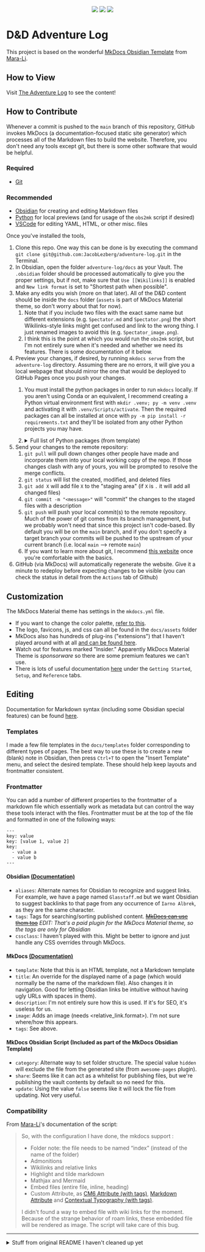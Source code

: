 <p align="center">
	<a href="https://github.com/JacobLezberg/adventure-log/blob/main/LICENSE">
    <img src="https://img.shields.io/github/license/JacobLezberg/adventure-log"></img></a>
  <a href="https://github.com/JacobLezberg/adventure-log/commits/main">
    <img src="https://img.shields.io:/github/last-commit/jacoblezberg/adventure-log"></img></a>
  <a href="https://github.com/JacobLezberg/adventure-log/actions/">
    <img src="https://img.shields.io/github/workflow/status/jacoblezberg/adventure-log/ci"></a>
</p>

# D&D Adventure Log

This project is based on the wonderful [MkDocs Obsidian Template](https://mara-li.github.io/mkdocs_obsidian_template/) from [Mara-Li](https://github.com/Mara-Li).


## How to View
Visit [The Adventure Log](https://jacoblezberg.github.io/adventure-log/) to see the content!


## How to Contribute
Whenever a commit is pushed to the `main` branch of this repository, GitHub invokes MkDocs (a documentation-focused static site generator) which processes all of the Markdown files to build the website. Therefore, you don't need any tools except git, but there is some other software that would be helpful.

### Required
- [Git](https://git-scm.com/downloads)

### Recommended
- [Obsidian](https://obsidian.md/) for creating and editing Markdown files
- [Python](https://www.python.org/downloads/) for local previews (and for usage of the `obs2mk` script if desired)
- [VSCode](https://code.visualstudio.com/Download) for editing YAML, HTML, or other misc. files

Once you've installed the tools, 
1. Clone this repo. One way this can be done is by executing the command `git clone git@github.com:JacobLezberg/adventure-log.git` in the Terminal.
1. In Obsidian, open the folder `adventure-log/docs` as your Vault. The `.obsidian` folder should be processed automatically to give you the proper settings, but if not, make sure that `Use [[Wikilinks]]` is enabled and `New link format` is set to "Shortest path when possible".
1. Make any edits you wish (more on that later). All of the D&D content should be inside the `docs` folder (`assets` is part of MkDocs Material theme, so don't worry about that for now).
   1. Note that if you include two files with the exact same name but different extensions (e.g. `Spectator.md` and `Spectator.png`) the short Wikilinks-style links might get confused and link to the wrong thing. I just renamed images to avoid this (e.g. `Spectator_image.png`).
   1. I think this is the point at which you would run the `obs2mk` script, but I'm not entirely sure when it's needed and whether we need its features. There is some documentation of it below.
1. Preview your changes, if desired, by running `mkdocs serve` from the `adventure-log` directory. Assuming there are no errors, it will give you a local webpage that should mirror the one that would be deployed to GitHub Pages once you push your changes.
   1. You must install the python packages in order to run `mkdocs` locally. If you aren't using Conda or an equivalent, I recommend creating a Python virtual environment first with `mkdir .venv; py -m venv .venv` and activating it with `.venv/Scripts/activate`. Then the required packages can all be installed at once with `py -m pip install -r requirements.txt` and they'll be isolated from any other Python projects you may have.
   1. <details>
      <summary>Full list of Python packages (from template)</summary>
      
      - [MkDocs](https://www.mkdocs.org/getting-started/) : `pip install mkdocs`
      - [Material MkDocs](https://squidfunk.github.io/mkdocs-material/getting-started/) using `pip install mkdocs-material`
      - [Mermaid2](https://github.com/fralau/mkdocs-mermaid2-plugin) with `pip install mkdocs-mermaid2-plugin`.
      - [Roamlinks](https://github.com/Jackiexiao/mkdocs-roamlinks-plugin) : `pip install mkdocs-roamlinks-plugin`
      - [mkdocs-obsidian](https://pypi.org/project/obs2mk/) : `pip install obs2mk`
      - [mkdocs-awesome-pages](https://github.com/lukasgeiter/mkdocs-awesome-pages-plugin) : `pip install mkdocs-awesome-pages-plugin`
      - [mkdocs-tooltipster](https://github.com/Mara-Li/mkdocs-tooltipster-links-plugin)
      - [mkdocs-embed-file-plugins](https://github.com/Mara-Li/mkdocs_embed_file_plugins)
      </details>
1. Send your changes to the remote repository:
   1. `git pull` will pull down changes other people have made and incorporate them into your local working copy of the repo. If those changes clash with any of yours, you will be prompted to resolve the merge conflicts.
   1. `git status` will list the created, modified, and deleted files
   1. `git add X` will add file `X` to the "staging area" (if `X` is `.` it will add all changed files)
   1. `git commit -m "<message>"` will "commit" the changes to the staged files with a description
   1. `git push` will push your local commit(s) to the remote repository. Much of the power of git comes from its branch management, but we probably won't need that since this project isn't code-based. By default you will be on the `main` branch, and if you don't specify a target branch your commits will be pushed to the upstream of your current branch (i.e. local `main` --> remote `main`)
   1. If you want to learn more about git, I recommend [this website](http://think-like-a-git.net/) once you're comfortable with the basics.
1. GitHub (via MkDocs) will automatically regenerate the website. Give it a minute to redeploy before expecting changes to be visible (you can check the status in detail from the `Actions` tab of Github)


## Customization
The MkDocs Material theme has settings in the `mkdocs.yml` file.
- If you want to change the color palette, [refer to this](https://squidfunk.github.io/mkdocs-material/setup/changing-the-colors/).
- The logo, favicons, js, and css can all be found in the `docs/assets` folder
- MkDocs also has hundreds of plug-ins ("extensions") that I haven't played around with at all [and can be found here](https://github.com/mkdocs/mkdocs/wiki/MkDocs-Plugins).
- Watch out for features marked "Insider." Apparently MkDocs Material Theme is *sponsorware* so there are some premium features we can't use.
- There is lots of useful documentation [here](https://squidfunk.github.io/mkdocs-material/) under the `Getting Started`, `Setup`, and `Reference` tabs.


## Editing
Documentation for Markdown syntax (including some Obsidian special features) can be found [here](https://help.obsidian.md/How+to/Format+your+notes).

### Templates
I made a few file templates in the `docs/templates` folder corresponding to different types of pages. The best way to use these is to create a new (blank) note in Obsidian, then press `Ctrl+T` to open the "Insert Template" menu, and select the desired template. These should help keep layouts and frontmatter consistent.

### Frontmatter
You can add a number of different properties to the frontmatter of a markdown file which essentially work as metadata but can control the way these tools interact with the files. Frontmatter must be at the top of the file and formatted in one of the following ways:
```
---
key: value
key: [value 1, value 2]
key:
  - value a
  - value b
---
```

#### Obsidian [(Documentation)](https://help.obsidian.md/Advanced+topics/YAML+front+matter)
- `aliases`: Alternate names for Obsidian to recognize and suggest links. For example, we have a page named `Glasstaff.md` but we want Obsidian to suggest backlinks to that page from any occurrence of `Iarno Albrek`, as they are the same character.
- `tags`: Tags for searching/sorting published content. ~~[MkDocs can use them too](https://squidfunk.github.io/mkdocs-material/setup/setting-up-tags/)~~ *EDIT: That's a paid plugin for the MkDocs Material theme, so the tags are only for Obsidian*
- `cssclass`: I haven't played with this. Might be better to ignore and just handle any CSS overrides through MkDocs.

#### MkDocs [(Documentation)](https://squidfunk.github.io/mkdocs-material/setup/setting-up-tags/)
- `template`: Note that this is an HTML template, not a Markdown template
- `title`: An override for the displayed name of a page (which would normally be the name of the markdown file). Also changes it in navigation. Good for letting Obsidian links be intuitive without having ugly URLs with spaces in them).
- `description`: I'm not entirely sure how this is used. If it's for SEO, it's useless for us.
- `image`: Adds an image (needs <relative_link.format>). I'm not sure where/how this appears.
- `tags`: See above.

#### MkDocs Obsidian Script (Included as part of the MkDocs Obsidian Template)
- `category`: Alternate way to set folder structure. The special value `hidden` will exclude the file from the generated site (from `awesome-pages` plugin).
- `share`: Seems like it can act as a whitelist for publishing files, but we're publishing the vault contents by default so no need for this.
- `update`: Using the value `false` seems like it will lock the file from updating. Not very useful.

### Compatibility
From [Mara-Li](https://github.com/Mara-Li)'s documentation of the script:
> So, with the configuration I have done, the mkdocs support :
> - Folder note: the file needs to be named “index” (instead of the name of the folder)
> - Admonitions
> - Wikilinks and relative links
> - Highlight and tilde markdown
> - Mathjax and Mermaid 
> - Embed files (entire file, inline, heading)
> - Custom Attribute, as [CM6 Attribute (with tags)](https://github.com/nothingislost/obsidian-cm6-attributes/releases), [Markdown Attribute](https://github.com/valentine195/obsidian-markdown-attributes) and [Contextual Typography (with tags)](https://github.com/mgmeyers/obsidian-contextual-typography).
>
> I didn't found a way to embed file with wiki links for the moment. Because of the strange behavior of roam links, these embedded file will be rendered as image. The script will take care of this bug. 

---

<details>
<summary>Stuff from original README I haven't cleaned up yet</summary>

## Script
The script need one key, to share the file. You can configure the key in the configuration of the script.


# MkDocs Obsidian
## Utilities and interest
*A vast part of the script is taken from my previous project, YAFPA*

The script will care about some things you can forget :
- Moving your image in assets ;
- Change the admonition from the plugin to material admonition (mainly for codeblocks)
- Remove Obsidian comment (`%% text %%`) 
- **Create a folder structure** based on the `category` key. Without it, the note will be created in `docs/notes`.

If you use the `--meta` option, it will also add, in the **original file** a link to the blog. 

⚠️ If the script crashes for any reason at the moment where the script updates the frontmatter, you can lose some file.

## Usage
```powershell
usage: obs2mk [-h] [--git | --mobile] [--meta] [--keep] [--config]
                   [--force] [--filepath FILEPATH | --ignore]

Create file in docs and relative folder, move image in assets, convert
admonition code_blocks, add links and push.

optional arguments:
  -h, --help            show this help message and exit
  --git, --g, --G       No commit and no push to git
  --mobile, --shortcuts, --s, --S
                        Use mobile shortcuts fonction without push.
  --meta, --m, --M      Update the frontmatter with link
  --keep, --k, --K      Keep deleted file from vault and removed shared file
  --config, --c, --C    Edit the config file
  --force, --d, --D     Force conversion - only work if path not specified
  --filepath FILEPATH, --f FILEPATH
                        Filepath of the file you want to convert
  --ignore, --ignore-share, --no-share, --i, --vault
                        Convert the entire vault without relying on share
                        state.
```

At the first start of the script, it will ask you :
- The **absolute path** of your vault and blog in your PC.
- The key you want to use to share the file (default : `share`).

This file will be in your `site_package/mkdocs_obsidian` folder.
> On pyto, it will be directly in site_package

You can reconfigure the option with `obs2mk --config`.

By default, the script will remove all file that doesn't exist in the vault, and file where you remove the share (`share: false`, or removed the key). You can keep all these file with `--k`. Empty folder will be also removed in this process.  

> A little note about "Folder Note": If the file has the same name as the last part of `category`, it will be renamed `index` during conversion.  
> However, this prevents the file from being deleted if its source is deleted from your vault: in this case, you have to delete it manually. 

> ⚠️ You need to configure and use an alias to cite an index file ; By default, this alias is `(i)` but it can be configured in environment configuration. 
> Some example : `[[Real file|(i) Alias]]` → `[[index|Alias]]` | `[[Real File|(i)]]` → `[[index|Real file]]`

> Git Note : If a folder is empty, it will be "erased" in git. 

### Share one file
To share **only** one file : `obs2mk --f FILEPATH`. It will :
- Update the state status in original file (`share: true`)
- Re-write the file if exist or create it in the folder you put in `category` 
This option will pull the file, regardless of what is the `share` state.

### Share “all” files
You can share multiple documents using the `share: true` key, in frontmatter. The script will scan your entire vault and automatically convert the file with this key.
There is two options :
- By default, the script will compare with the older version and write only if changement are detected, based on the content of the file and the last modified time. 
- Using `--force` will force the re-writing. 

You can force to skip the update with `update: false` in the frontmatter : the file, no matter what, will not be updated. 

#### Share the entire vault

Using the command `--ignore` will ignore the `share` state : you can share your entire vault using that, whatever the state is. By default, it will not overwrite file already exist (and not different), so the `--force` option can also be used.

`usage: obs2mk [-h] [--git | --mobile] [--meta] [--keep] [--config]
                   [--force] [--ignore]`

### Mobile

<details><summary><i>Read more</i></summary>
	
The mobile option is similar to the `git` option but with some nuance. When used to publish a single file, you can use only the file name, without the path.

:warning: Be careful though, in case you have several files with the same name, the script will take the first file found. 

This option can be used especially with the "Shortcuts" application on IOS, to share a file directly from the share sheet.

One file usage : `obs2mk --mobile --f "filename"`
All file usage : `obs2mk --mobile`

Mobile supports all previous option, including `--ignore`.

### IOS 
Using :
- [a-shell](https://holzschu.github.io/a-Shell_iOS/) (Free)
- [Working Copy](https://workingcopyapp.com/)
You can update the docs.

First, in a-shell, run `pickFolder` and choose the folder of your vault, and rerun `pickFolder` to choose the folder where are the blog data (you need to clone with [Working Copy](https://workingcopyapp.com/))
After, do `showmarks` and copy the two path in any note app. Check if the path is not broken because of the paste!
You can also do :
```bash
cd 
showmarks > bookmark
vim bookmark
```

Here is a blank sheet to help you if you want to manually write / edit it :
```
vault=
blog_path=
blog=
share=
index_key=
```
With :
- `vault`: Vault Absolute Path
- `blog_path` : Blog repository absolute path
- `blog` : Blog link (same as `site_url` from `mkdocs.yml`)
- `share` : your wanted share key ; by default : `share`
- `index_key`: For folder note citation

Before running the shortcuts, you need to install all requirements, aka :
```
pip install obs2mk
obs2mk --config
```

After, in a-shell, you can use the same option as on a PC.
</details>

## Customization
There are some files to customize the script :
- You can create [custom admonition with material docs](https://squidfunk.github.io/mkdocs-material/reference/admonitions/) and adding the name in `custom_admonition.yml`. 
- You can completely exclude some folder of your vault with `exclude_folder.yml`. You can exclude specific path as `folder1/subfolderA` etc.
- Using the `\docs\assets\css\custom_attributes.css` you can create specific aspect for your tags, and it also adds compatibility with CM6 Attribute and Contextual Typography. 

## Limitation
- **Nested admonition doesn't work for the moment.** I don't use it a lot, but if you want, you could improve the script or create a mkdocs plugin to care of that. 
- The script will not delete the file and folder if you change the `category` key. Beware of this. 
- Share “all” can be long on big vault. 
- File with same name can have some problem while scanning because I don't keep your folder structure. Please, beware of this! Don't forget, you can use `title` if you want a specific name (and this name already exist). 


## Support
The script can work on any platform that support python. The script doesn't use Cpython, so don't worry about it for IOS.

### Obsidian

You can integrate the script within obsidian using the nice plugin [Obsidian ShellCommands](https://github.com/Taitava/obsidian-shellcommands).  
You could create two commands :
1. Publish everything: Alias `Publish` with `obs2mk --obsidian`
3. Publish one specific file : Alias `Publish {{title}}` with `obs2mk --obsidian --f {{file_path:absolute}}`

With the `0.10` you could also add event shortcuts :
- File menu event `Publish {{event_file_name}}`: `obs2mk --obsidian --f "{{event_file_path:absolute}}"`
- Folder Note event `Publish {{event_folder_name}}`: `obs2mk --obsidian --f "{{event_folder_path:relative}}\{{event_folder_name}}.md"`

You can use :
- [Customizable Sidebar](https://github.com/phibr0/obsidian-customizable-sidebar)  
- [Obsidian Customizable Menu](https://github.com/kzhovn/obsidian-customizable-menu)  
To have a button to share your file directly in Obsidian !

If you have more questions, don't forget to read the [Q&A](https://github.com/Mara-Li/mkdocs_obsidian_template/wiki/Q&A/) !

</details>